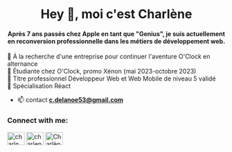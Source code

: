 <h1 align="center">Hey 👋, moi c'est Charlène</h1>
<h4 align="center">Après 7 ans passés chez Apple en tant que "Genius", je suis actuellement en reconversion professionnelle dans les métiers de développement web.</h4>  

 🌱 À la recherche d'une entreprise pour continuer l'aventure O'Clock en alternance  
 🌱 Étudiante chez O'Clock, promo Xénon (mai 2023-octobre 2023)  
 🌱 Titre professionnel Développeur Web et Web Mobile de niveau 5 validé  
 🌱 Spécialisation Réact  

- 📫 contact **c.delanoe53@gmail.com**

<h3 align="left">Connect with me:</h3>
<p align="left">
<a href="https://twitter.com/charln_dev" target="blank"><img align="center" src="https://raw.githubusercontent.com/rahuldkjain/github-profile-readme-generator/master/src/images/icons/Social/twitter.svg" alt="charln_dev" height="30" width="40" /></a>
<a href="https://linkedin.com/in/charlenedelanoe" target="blank"><img align="center" src="https://raw.githubusercontent.com/rahuldkjain/github-profile-readme-generator/master/src/images/icons/Social/linked-in-alt.svg" alt="charlenedelanoe" height="30" width="40" /></a>
<a href="https://discord.gg/Charlène D.#1549" target="blank"><img align="center" src="https://raw.githubusercontent.com/rahuldkjain/github-profile-readme-generator/master/src/images/icons/Social/discord.svg" alt="Charlène D.#1549" height="30" width="40" /></a>
</p>

